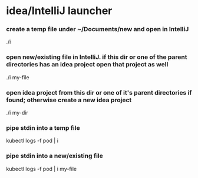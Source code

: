 # idea/IntelliJ launcher

### create a temp file under ~/Documents/new and open in IntelliJ
./i

### open new/existing file in IntelliJ. if this dir or one of the parent directories has an idea project open that project as well
./i my-file

### open idea project from this dir or one of it's parent directories if found; otherwise create a new idea project
./i my-dir

### pipe stdin into a temp file
kubectl logs -f pod | i

### pipe stdin into a new/existing file
kubectl logs -f pod | i my-file